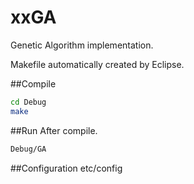 # xxGA
Genetic Algorithm implementation.


Makefile automatically created by Eclipse.

##Compile

```bash
cd Debug
make
```

##Run
After compile.

```bash
Debug/GA
```

##Configuration
etc/config

